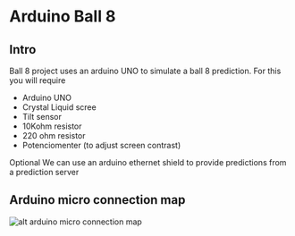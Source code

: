# Arduino Ball 8

## Intro

Ball 8 project uses an arduino UNO to simulate a ball 8 prediction. For this you will require
* Arduino UNO
* Crystal Liquid scree
* Tilt sensor
* 10Kohm resistor
* 220 ohm resistor
* Potenciomenter (to adjust screen contrast)

Optional 
We can use an arduino ethernet shield to provide predictions from a prediction server

## Arduino micro connection map

![alt arduino micro connection map](http://simhq.com/forum/files/usergals/2014/08/full-37484-85089-pins_arduinomicro.png)
